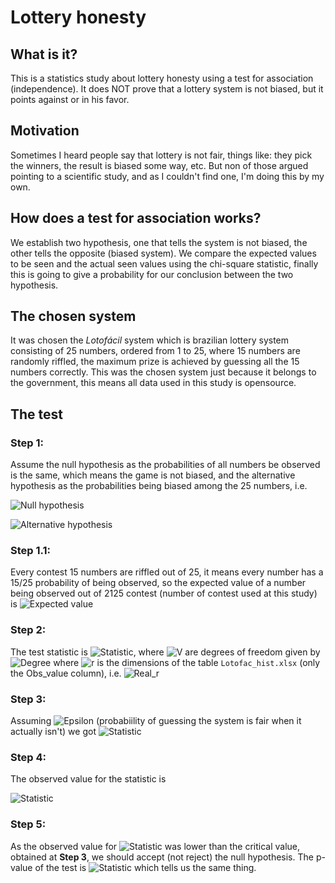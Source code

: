 # Lottery honesty

## What is it?

This is a statistics study about lottery honesty using a test for association (independence).
It does NOT prove that a lottery system is not biased, but it points against or in his favor.

## Motivation

Sometimes I heard people say that lottery is not fair, things like: they pick the winners, the result is biased some way, etc. 
But non of those argued pointing to a scientific study, and as I couldn't find one, I'm doing this by my own.

## How does a test for association works?

We establish two hypothesis, one that tells the system is not biased, the other tells the opposite (biased system).
We compare the expected values to be seen and the actual seen values using the chi-square statistic, finally this is going to give a probability for our conclusion between the two hypothesis.

## The chosen system

It was chosen the *Lotofácil* system which is brazilian lottery system consisting of 25 numbers, ordered from 1 to 25, 
where 15 numbers are randomly riffled, the maximum prize is achieved by guessing all the 15 numbers correctly.
This was the chosen system just because it belongs to the government, this means all data used in this study is opensource.

## The test

### Step 1:

Assume the null hypothesis as the probabilities of all numbers be observed is the same, 
which means the game is not biased, and the alternative hypothesis as the probabilities being biased among the 25 numbers, 
i.e. 

![Null hypothesis](https://latex.codecogs.com/svg.latex?\color{blue}H_0:p_1=p_2=p_3=\ldots=p_{25}=\frac{15}{25})

![Alternative hypothesis](https://latex.codecogs.com/svg.latex?\color{blue}H_1:p_j\neq\frac{15}{25})

### Step 1.1:

Every contest 15 numbers are riffled out of 25, it means every number has a 15/25 probability of being observed, 
so the expected value of a number being observed out of 2125 contest (number of contest used at this study) is 
![Expected value](https://latex.codecogs.com/svg.latex?\color{blue}2125\frac{15}{25}=1275)

### Step 2:

The test statistic is ![Statistic](https://latex.codecogs.com/svg.latex?\color{blue}\chi^{2}(v)), 
where ![V](https://latex.codecogs.com/svg.latex?\color{blue}v) are degrees of freedom given by ![Degree](https://latex.codecogs.com/svg.latex?\color{blue}(r-1))
where ![r](https://latex.codecogs.com/svg.latex?\color{blue}r) is the dimensions of the table `Lotofac_hist.xlsx` (only the Obs_value column), 
i.e. ![Real_r](https://latex.codecogs.com/svg.latex?\color{blue}r=25{\Rightarrow}v=24)

### Step 3:

Assuming ![Epsilon](https://latex.codecogs.com/svg.latex?\color{blue}\alpha=0.05) (probabiility of guessing the system is fair when it actually isn't)
we got ![Statistic](https://latex.codecogs.com/svg.latex?\color{blue}\chi^2(24)=36.41503)

### Step 4:

The observed value for the statistic is 

![Statistic](https://latex.codecogs.com/svg.latex?\color{blue}\chi^{2}=13.55765) 

### Step 5:

As the observed value for ![Statistic](https://latex.codecogs.com/svg.latex?\color{blue}\chi^2) 
was lower than the critical value, obtained at **Step 3**, we should accept (not reject) the null hypothesis.
The p-value of the test is ![Statistic](https://latex.codecogs.com/svg.latex?\color{blue}p.value=0.9560187) which tells us the same thing. 